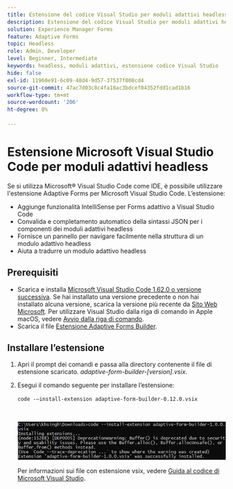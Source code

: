 ```yaml
---
title: Estensione del codice Visual Studio per moduli adattivi headless
description: Estensione del codice Visual Studio per moduli adattivi headless
solution: Experience Manager Forms
feature: Adaptive Forms
topic: Headless
role: Admin, Developer
level: Beginner, Intermediate
keywords: headless, moduli adattivi, estensione codice Visual Studio
hide: false
exl-id: 11960e91-6c09-48d4-9d57-37537f808cd4
source-git-commit: 47ac7d03c8c4fa18ac3bdcef04352fdd1cad1b16
workflow-type: tm+mt
source-wordcount: '206'
ht-degree: 0%

---
```


# Estensione Microsoft Visual Studio Code per moduli adattivi headless

Se si utilizza Microsoft® Visual Studio Code come IDE, è possibile utilizzare l&#39;estensione Adaptive Forms per Microsoft Visual Studio Code. L’estensione:

* Aggiunge funzionalità IntelliSense per Forms adattivo a Visual Studio Code
* Convalida e completamento automatico della sintassi JSON per i componenti dei moduli adattivi headless
* Fornisce un pannello per navigare facilmente nella struttura di un modulo adattivo headless
* Aiuta a tradurre un modulo adattivo headless

<!-- 

The extension o easily navigate the structure 

Adobe provides an extension for Microsoft&reg; Visual Studio Code to make it easier for you to navigate structure and develop Headless adaptive forms in Visual Studio Code. The extension adds Adaptive Forms related IntelliSense capabilities and helps auto-complete Headless adaptive forms JSON syntax. It also adds a panel, titled Forms Tree, to help navigate structure of Headless adaptive form. 

-->

## Prerequisiti

* Scarica e installa [Microsoft Visual Studio Code 1.62.0 o versione successiva](https://code.visualstudio.com/docs/supporting/FAQ#_how-do-i-find-the-version). Se hai installato una versione precedente o non hai installato alcuna versione, scarica la versione più recente da [Sito Web Microsoft](https://code.visualstudio.com/docs/setup/setup-overview). Per utilizzare Visual Studio dalla riga di comando in Apple macOS, vedere [Avvio dalla riga di comando](https://code.visualstudio.com/docs/setup/mac#_launching-from-the-command-line).
* Scarica il file [Estensione Adaptive Forms Builder](/help/assets/adaptive-form-builder-0.12.0.vsix).

## Installare l’estensione

1. Apri il prompt dei comandi e passa alla directory contenente il file di estensione scaricato. *adaptive-form-builder-[version].vsix*.

1. Esegui il comando seguente per installare l’estensione:

   `code -–install-extension adaptive-form-builder-0.12.0.vsix`

   <br>

   ![Installazione dell’estensione](/help/assets/install-extension.png)


   Per informazioni sui file con estensione vsix, vedere [Guida al codice di Microsoft Visual Studio](https://code.visualstudio.com/docs/editor/extension-marketplace#_install-from-a-vsix).
